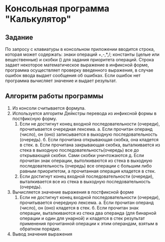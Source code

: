 # Консольная программа "Калькулятор"

## Задание 

По запросу с клавиатуры в консольном приложении вводится строка, которая может содержать: знаки операций +,-,*,/; константы (целые или вещественные) и скобки () для задания приоритета операций. Строка задает некоторое математическое выражение в инфиксной форме, программа осуществляет проверку введенного выражения, в случае ошибок ввода выдает сообщения об ошибках. Если ошибок нет программа вычисляет значение и выдает результат.

## Алгоритм работы программы

1.  Из консоли считывается формула.
2.  Используется алгоритм Дейкстры перевода из инфиксной формы в постфиксную форму.
	1.	Если не достигнут конец входной последовательности (очереди), прочитывается очередная             лексема. 
          а. Если прочитан операнд (число), он (оно) записывается в выходную последовательность
     	        (очередь).
          б. Если прочитана открывающая скобка, она кладется в стек.
     	    в. Если прочитана закрывающая скобка, выталкивается из стека в
     	        выходную последовательность(очередь) все до открывающей скобки. Сами скобки                     уничтожаются 
          д. Если прочитан знак операции, вытолкиваются из стека в выходную последовательность                (очередь) все операции с большим либо равным приоритетом, а прочитанная                         операция кладется в стек. 
    2. Если достигнут конец входной последовательности (очереди), выталкивается все из стека в               выходную последовательность (очередь).
3. Вычисляется значение выражения в постфиксной форме
   1. Если не достигнут конец входной последовательности (очереди), прочитывается очередную             лексема. 
          а. Если прочитан операнд (число), он (оно) кладется в стек. 
          б. Если прочитан знак операции, выталкиваются из стека два операнда (для бинарной                   операции и один для унарной) и кладется в стек результат применения прочитанной                 операции к этим операндам, взятым в обратном порядке.
4. Вывод значения выражения

